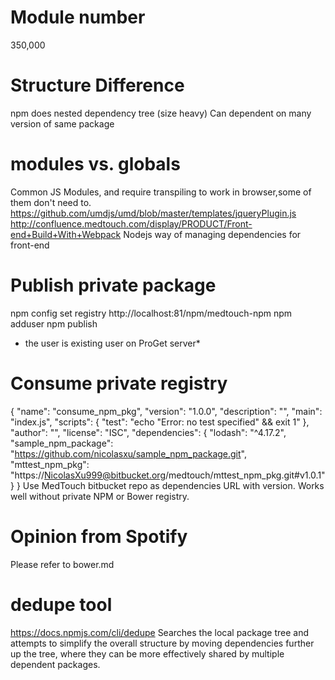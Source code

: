 # Module number
350,000



# Structure Difference
npm does nested dependency tree (size heavy)
Can dependent on many version of same package


# modules vs. globals 
Common JS Modules, and require transpiling to work in browser,some of them don't need to.
https://github.com/umdjs/umd/blob/master/templates/jqueryPlugin.js
http://confluence.medtouch.com/display/PRODUCT/Front-end+Build+With+Webpack
Nodejs way of managing dependencies for front-end



# Publish private package
npm config set registry http://localhost:81/npm/medtouch-npm
npm adduser
npm publish
* the user is existing user on ProGet server*






# Consume private registry
{
  "name": "consume_npm_pkg",
  "version": "1.0.0",
  "description": "",
  "main": "index.js",
  "scripts": {
    "test": "echo \"Error: no test specified\" && exit 1"
  },
  "author": "",
  "license": "ISC",
  "dependencies": {
    "lodash": "^4.17.2",
    "sample_npm_package": "https://github.com/nicolasxu/sample_npm_package.git",
    "mttest_npm_pkg": "https://NicolasXu999@bitbucket.org/medtouch/mttest_npm_pkg.git#v1.0.1"
  }
}
Use MedTouch bitbucket repo as dependencies URL with version. 
Works well without private NPM or Bower registry. 



# Opinion from Spotify
Please refer to bower.md
















# dedupe tool
https://docs.npmjs.com/cli/dedupe
Searches the local package tree and attempts to simplify the overall structure by moving dependencies further up the tree, where they can be more effectively shared by
multiple dependent packages.



